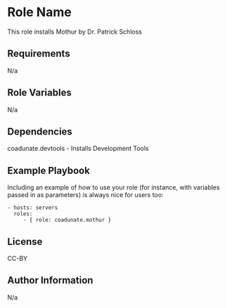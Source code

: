 Role Name
=========

This role installs Mothur by Dr. Patrick Schloss

Requirements
------------

N/a

Role Variables
--------------

N/a

Dependencies
------------

coadunate.devtools - Installs Development Tools

Example Playbook
----------------

Including an example of how to use your role (for instance, with variables passed in as parameters) is always nice for users too:

    - hosts: servers
      roles:
         - { role: coadunate.mothur }

License
-------

CC-BY

Author Information
------------------

N/a
